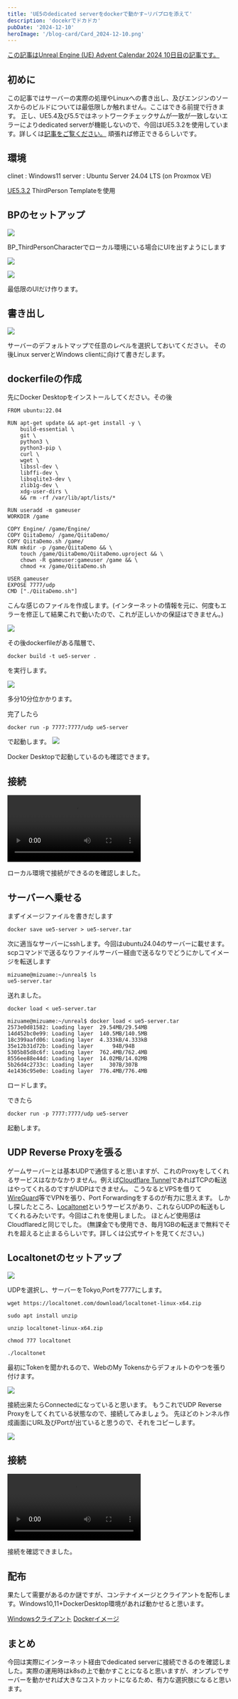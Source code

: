 ```yaml
---
title: 'UE5のdedicated serverをdockerで動かす~リバプロを添えて'
description: 'docekrでドカドカ'
pubDate: '2024-12-10'
heroImage: '/blog-card/Card_2024-12-10.png'
---
```


[この記事はUnreal Engine (UE) Advent Calendar 2024 10日目の記事です。](https://qiita.com/advent-calendar/2024/ue)

## 初めに

この記事ではサーバーの実際の処理やLinuxへの書き出し、及びエンジンのソースからのビルドについては最低限しか触れません。ここはできる前提で行きます。
正し、UE5.4及び5.5ではネットワークチェックサムが一致が一致しないエラーによりdedicated serverが機能しないので、今回はUE5.3.2を使用しています。詳しくは[記事をご覧ください。](https://forums.unrealengine.com/t/unreal-5-4-problem-with-a-packaged-game-server-spawns-the-character-and-client-disconnecting-with-failed-to-load-package-error/1841350)
頑張れば修正できるらしいです。

## 環境

clinet : Windows11
server : Ubuntu Server 24.04 LTS (on Proxmox VE)

[UE5.3.2](https://github.com/EpicGames/UnrealEngine/tree/5.3)
ThirdPerson Templateを使用


## BPのセットアップ

![](https://md.mizuame.app/uploads/2dbf3b5f-161c-42d7-b3fd-8ac255129065.png)

BP_ThirdPersonCharacterでローカル環境にいる場合にUIを出すようにします

![](https://md.mizuame.app/uploads/63aa7fc9-692b-4568-9113-f0619a3e4dea.png)

![](https://md.mizuame.app/uploads/1bd713b4-965c-4a67-a38f-5d462af5443f.png)

最低限のUIだけ作ります。

## 書き出し

![](https://md.mizuame.app/uploads/80f96f3e-b3f4-4d6a-81a2-d3b13c8c1e4b.png)

サーバーのデフォルトマップで任意のレベルを選択しておいてください。
その後Linux serverとWindows clientに向けて書きだします。

## dockerfileの作成

先にDocker Desktopをインストールしてください。その後

```
FROM ubuntu:22.04

RUN apt-get update && apt-get install -y \
    build-essential \
    git \
    python3 \
    python3-pip \
    curl \
    wget \
    libssl-dev \
    libffi-dev \
    libsqlite3-dev \
    zlib1g-dev \
    xdg-user-dirs \
    && rm -rf /var/lib/apt/lists/*

RUN useradd -m gameuser
WORKDIR /game

COPY Engine/ /game/Engine/
COPY QiitaDemo/ /game/QiitaDemo/
COPY QiitaDemo.sh /game/
RUN mkdir -p /game/QiitaDemo && \
    touch /game/QiitaDemo/QiitaDemo.uproject && \
    chown -R gameuser:gameuser /game && \
    chmod +x /game/QiitaDemo.sh

USER gameuser
EXPOSE 7777/udp
CMD ["./QiitaDemo.sh"]
```

こんな感じのファイルを作成します。(インターネットの情報を元に、何度もエラーを修正して結果これで動いたので、これが正しいかの保証はできません。)

![](https://md.mizuame.app/uploads/6afee2d0-8d68-4ebd-862f-5b3acb84ea67.png)

その後dockerfileがある階層で、
```
docker build -t ue5-server .
```
を実行します。

![](https://md.mizuame.app/uploads/a276b40d-46c2-4a9c-b2d1-3ce957701059.png)

多分10分位かかります。

完了したら
```
docker run -p 7777:7777/udp ue5-server
```
で起動します。
![](https://md.mizuame.app/uploads/5af25c1a-c6af-4a44-8952-f691eb93cedc.png)

Docker Desktopで起動しているのも確認できます。

## 接続

![](qiita1.mp4)

ローカル環境で接続ができるのを確認しました。

## サーバーへ乗せる

まずイメージファイルを書きだします
```
docker save ue5-server > ue5-server.tar
```

次に適当なサーバーにsshします。今回はubuntu24.04のサーバーに載せます。
scpコマンドで送るなりファイルサーバー経由で送るなりでどうにかしてイメージを転送します
```
mizuame@mizuame:~/unreal$ ls
ue5-server.tar
```

送れました。

```
docker load < ue5-server.tar
```
```
mizuame@mizuame:~/unreal$ docker load < ue5-server.tar
2573e0d81582: Loading layer  29.54MB/29.54MB
14d452bc0e99: Loading layer  140.5MB/140.5MB
18c399aafd06: Loading layer  4.333kB/4.333kB
35e12b31d72b: Loading layer      94B/94B
5305b85d8c6f: Loading layer  762.4MB/762.4MB
8556ee88e44d: Loading layer  14.02MB/14.02MB
5b26d4c2733c: Loading layer     307B/307B
4e1436c95e0e: Loading layer  776.4MB/776.4MB
```

ロードします。

できたら 
```
docker run -p 7777:7777/udp ue5-server
```

起動します。

## UDP Reverse Proxyを張る

ゲームサーバーとは基本UDPで通信すると思いますが、これのProxyをしてくれるサービスはなかなかりません。例えば[Cloudflare Tunnel](https://www.cloudflare.com/ja-jp/products/tunnel/)であればTCPの転送はやってくれるのですがUDPはできません。
こうなるとVPSを借りて[WireGuard](https://www.wireguard.com/)等でVPNを張り、Port Forwardingをするのが有力に思えます。
しかし探したところ、[Localtonet](https://localtonet.com/)というサービスがあり、これならUDPの転送もしてくれるみたいです。今回はこれを使用しました。
ほとんど使用感はCloudflaredと同じでした。
(無課金でも使用でき、毎月1GBの転送まで無料でそれを超えると止まるらしいです。詳しくは公式サイトを見てください。)

## Localtonetのセットアップ


![](https://md.mizuame.app/uploads/fa23f67b-81b6-4f12-8a81-c1b9dac12059.png)

UDPを選択し、サーバーをTokyo,Portを7777にします。

```
wget https://localtonet.com/download/localtonet-linux-x64.zip
```

```
sudo apt install unzip
```

```
unzip localtonet-linux-x64.zip
```

```
chmod 777 localtonet
```

```
./localtonet
```

最初にTokenを聞かれるので、WebのMy Tokensからデフォルトのやつを張り付けます。

![](https://md.mizuame.app/uploads/6c817b04-6cdd-4c0f-9973-76646c0b25a8.png)

接続出来たらConnectedになっていると思います。
もうこれでUDP Reverse Proxyをしてくれている状態なので、接続してみましょう。
先ほどのトンネル作成画面にURL及びPortが出ていると思うので、それをコピーします。

![](https://md.mizuame.app/uploads/8df9851c-d280-4517-bb8e-dd5ab8e64edf.png)

## 接続

![](qiita2.mp4)

接続を確認できました。

## 配布

果たして需要があるのか謎ですが、コンテナイメージとクライアントを配布します。Windows10,11+DockerDesktop環境があれば動かせると思います。

[Windowsクライアント](https://main-static.mizuame.works/blog/Windows.zip)
[Dockerイメージ](https://main-static.mizuame.works/blog/ue5-server.tar)



## まとめ
今回は実際にインターネット経由でdedicated serverに接続できるのを確認しました。実際の運用時はk8sの上で動かすことになると思いますが、オンプレでサーバーを動かせれば大きなコストカットになるため、有力な選択肢になると思います。